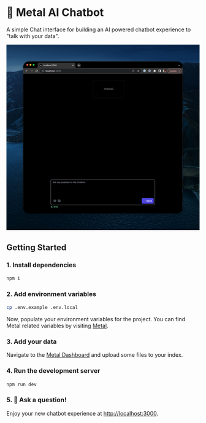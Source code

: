 # 💬 Metal AI Chatbot
A simple Chat interface for building an AI powered chatbot experience to "talk with your data".

![Screenshot of chatbot](public/screenshot.png)

## Getting Started

### 1. Install dependencies

```bash
npm i
```

### 2. Add environment variables

```bash
cp .env.example .env.local
```

Now, populate your environment variables for the project. You can find Metal related variables by visiting [Metal](https://getmetal.io).

### 3. Add your data

Navigate to the [Metal Dashboard](https://app.getmetal.io) and upload some files to your index.

### 4. Run the development server

```bash
npm run dev
```


### 5. 🧠 Ask a question!
Enjoy your new chatbot experience at [http://localhost:3000](http://localhost:3000).
